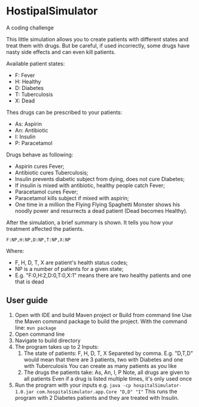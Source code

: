 # HostipalSimulator

A coding challenge

This little simulation allows you to create patients with different states and treat them with drugs. But be careful, if used incorrectly, some drugs have nasty side effects and can even kill patients.

Available patient states:

- F: Fever
- H: Healthy
- D: Diabetes
- T: Tuberculosis
- X: Dead

Thes drugs can be prescribed to your patients:

- As: Aspirin
- An: Antibiotic
- I: Insulin
- P: Paracetamol

Drugs behave as following: 

- Aspirin cures Fever;
- Antibiotic cures Tuberculosis;
- Insulin prevents diabetic subject from dying, does not cure Diabetes;
- If insulin is mixed with antibiotic, healthy people catch Fever;
- Paracetamol cures Fever;
- Paracetamol kills subject if mixed with aspirin;
- One time in a million the Flying Flying Spaghetti Monster shows his noodly power and resurrects a dead patient (Dead becomes Healthy).

After the simulation, a brief summary is shown. It tells you how your treatment affected the patients. 

```F:NP,H:NP,D:NP,T:NP,X:NP```

Where:

- F, H, D, T, X are patient's health status codes;
- NP is a number of patients for a given state;
- E.g. "F:0,H:2,D:0,T:0,X:1" means there are two healthy patients and one that is dead

## User guide

1. Open with IDE and build Maven project or Build from command line
Use the Maven command package to build the project. 
With the command line: ```mvn package```
2. Open command line 
3. Navigate to build directory
4. The program takes up to 2 Inputs:
   1. The state of patients: F, H, D, T, X 
   Separeted by comma. E.g. "D,T,D" would mean that there are 3 patients, two with Diabetes and one with Tuberculosis
   You can create as many patients as you like
   2. The drugs the patients take: As, An, I, P Note, all drugs are given to all patients
   Even if a drug is listed multiple times, it's only used once
5. Run the program with your inputs e.g. ``` java -cp hospitalSimulator-1.0.jar com.hospitalSimulator.app.Core "D,D" "I" ```
This runs the program with 2 Diabetes patients and they are treated with Insulin. 
   


